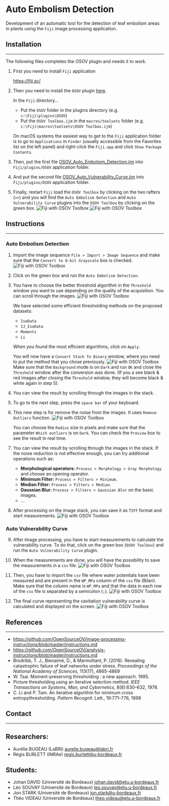 # Auto Embolism Detection

Development of an automatic tool for the detection of leaf embolism areas in plants using the `Fiji` image processing application.


## Installation
---
The following files completes the OSOV plugin and needs it to work.

1. First you need to install `Fiji` application 

    https://fiji.sc/

2. Then you need to install the `OSOV` plugin [here](https://github.com/OpenSourceOV/imagej-scripts/archive/master.zip).

    In the `Fiji` directory...

    * Put the `OSOV` folder in the plugins directory (e.g. `c:\Fiji\plugins\OSOV`)
    * Put the `OSOV Toolbox.ijm` in the `macros/toolsets` folder (e.g. `c:\Fiji\macros\toolsets\OSOV Toolbox.ijm`)

    On macOS systems the easiest way to get to the `Fiji` application folder is to go to `Applications` in `Finder` (usually accessible from the Favorites list on the left panel) and right-click the `Fiji.app` and click `Show Package Contents`.

3. Then, put the first file [OSOV_Auto_Embolism_Detection.ijm](/OSOV_Auto_Embolism_Detection.ijm) into `Fiji/plugins/OSOV` application folder.

4. And put the second file [OSOV_Auto_Vulnerability_Curve.ijm](/OSOV_Auto_Vulnerability_Curve.ijm) into `Fiji/plugins/OSOV` application folder.

4. Finally, restart `Fiji` load the `OSOV Toolbox` by clicking on the two rafters (`>>`) and you will find the `Auto Embolism Detection` and `Auto Vulnerability Curve` plugins into the `OSOV Toolbox` by clicking on the green box.
![Fiji with OSOV Toolbox](images/fiji.png)
![Fiji with OSOV Toolbox](images/menu.png)

## Instructions
---
### Auto Embolism Detection

1. Import the image sequence `File > Import > Image Sequence` and make sure that the `Convert to 8-bit Grayscale` box is checked. 
![Fiji with OSOV Toolbox](images/8bits.png)

2. Click on the green box and run the `Auto Embolism Detection`.

3. You have to choose the better threshold algorithm in the `Threshold` window you want to use depending on the quality of the acquisition. You can scroll through the images.
![Fiji with OSOV Toolbox](images/threshold.png)

    We have selected some efficient thresholding methods on the proposed datasets:

    - `IsoData`
    - `IJ_IsoData`
    - `Moments`
    - `Li`

    When you found the most efficient algorithms, click on `Apply`.

    You will now have a `Convert Stack To Binary` window, where you need to put the method that you chose previously.
    ![Fiji with OSOV Toolbox](images/convertstack.png)
    Make sure that the `Background` mode is on `Dark` and run `OK` and close the `Threshold` window after the conversion was done. 
    (If you a see black & red images after closing the `Threshold` window, they will become black & white again in step 5).

    
4. You can view the result by scrolling through the images in the stack.

5. To go to the next step, press the `space bar` of your keyboard.

6. This new step is for remove the noise from the images. It uses `Remove Outliers` function.
![Fiji with OSOV Toolbox](images/remove.png)

    You can choose the `Radius` size in pixels and make sure that the parameter `Which outliers` is on `Dark`. You can check the `Preview` box to see the result in real time.

7. You can view the result by scrolling through the images in the stack. If the noise reduction is not effective enough, you can try additional operations such as:

    - **Morphological operators:** `Process > Morphology > Gray Morphology` and choose an opening operator.
    - **Minimum Filter:** `Process > Filters > Minimum`.
    - **Median Filter:** `Process > Filters > Median`.
    - **Gaussian Blur:** `Process > Filters > Gaussian Blur` on the basic images.
    - ...

8. After processing on the image stack, you can save it as `TIFF` format and start measurements.
![Fiji with OSOV Toolbox](images/saveas.png)

### Auto Vulnerability Curve
9. After image processing, you have to start measurements to calculate the vulnerability curve. To do that, click on the green box (`OSOV Toolbox`) and run the `Auto Vulnerability Curve` plugin.

10. When the measurements are done, you will have the possibility to save the measurements in a `csv` file.
![Fiji with OSOV Toolbox](images/results.png)

11. Then, you have to import the `csv` file where water potentials have been measured and are present in the `WP_MPa` column of the `csv` file (Bilan). Make sure that the column name is `WP_MPa` and that the data in each row of the `csv` file is separated by a semicolon (`;`).
![Fiji with OSOV Toolbox](images/importcsv.png)

12. The final curve representing the cavitation vulnerability curve is calculated and displayed on the screen.
![Fiji with OSOV Toolbox](images/curvevulnerability.png)

## References
---

- https://github.com/OpenSourceOV/image-processing-instructions/blob/master/instructions.md
- https://github.com/OpenSourceOV/analysis-instructions/blob/master/instructions.md
- Brodribb, T. J., Bienaimé, D., & Marmottant, P. (2016). Revealing catastrophic failure of leaf networks under stress. *Proceedings of the National Academy of Sciences*, 113(17), 4865-4869
- W. Tsai. Moment-preserving thresholding : a new approach. 1995.
- Picture thresholding using an iterative selection method. *IEEE Transactions on Systems, Man, and Cybernetics*, 8(8):630–632, 1978.
- C. Li and P. Tam. An iterative algorithm for minimum cross entropythresholding. *Pattern Recognit*. Lett., 19:771–776, 1998

## Contact
---
Researchers:
---
- Aurélie BUGEAU (LaBRI) <aurelie.bugeau@labri.fr>
- Régis BURLETT (INRAe) <regis.burlett@u-bordeaux.fr>

Students:
---
- Johan DAVID (Université de Bordeaux) <johan.david@etu.u-bordeaux.fr>
- Léo SOUVAY (Université de Bordeaux) <leo.souvay@etu.u-bordeaux.fr>
- Jon STARK (Université de Bordeaux) <jon.stark@u-bordeaux.fr>
- Théo VIDEAU (Université de Bordeaux) <theo.videau@etu.u-bordeaux.fr>
